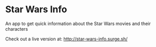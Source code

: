 # Star Wars Info

An app to get quick information about the Star Wars movies and their characters

Check out a live version at: http://star-wars-info.surge.sh/
